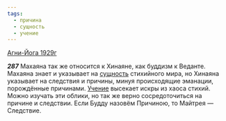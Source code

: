 ```yaml
---
tags:
  - причина
  - сущность
  - учение
---
```


[Агни-Йога 1929г](https://127.0.0.1:4002/agni/1929)

___287___
Махаяна так же относится к Хинаяне, как буддизм к Веданте. Махаяна знает и указывает на [сущность](../../../tags/#сущность) стихийного мира, но Хинаяна указывает на следствия и причины, минуя происходящие эманации, порождённые причинами. [Учение](../../../tags/#учение) высекает искры из хаоса стихий. Можно изучать эти облики, но так же верно сосредоточиться на причине и следствии. Если Будду назовём Причиною, то Майтрея — Следствие.
